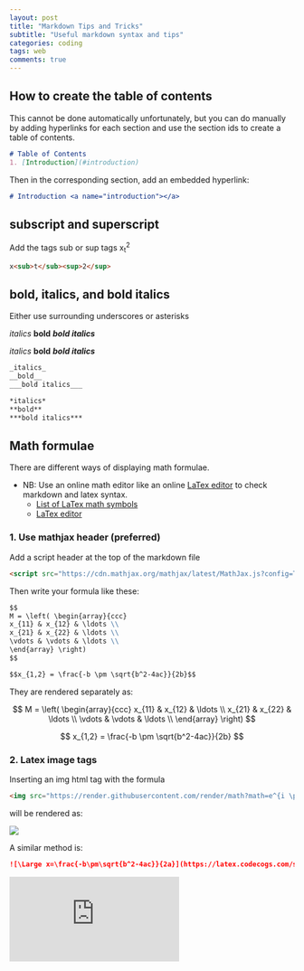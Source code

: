 ```yaml
---
layout: post
title: "Markdown Tips and Tricks"
subtitle: "Useful markdown syntax and tips"
categories: coding
tags: web
comments: true
---
```

<script src="https://cdn.mathjax.org/mathjax/latest/MathJax.js?config=TeX-AMS-MML_HTMLorMML" type="text/javascript"></script>

## How to create the table of contents
This cannot be done automatically unfortunately, but you can do manually by adding hyperlinks for each section
and use the section ids to create a table of contents.

```markdown
# Table of Contents
1. [Introduction](#introduction)

```

Then in the corresponding section, add an embedded hyperlink:
```markdown
# Introduction <a name="introduction"></a>

```

## subscript and superscript
Add the tags sub or sup tags
x<sub>t</sub><sup>2</sup>


```markdown
x<sub>t</sub><sup>2</sup>
```

## bold,  italics, and bold italics
Either use surrounding underscores or asterisks

_italics_
__bold__
___bold italics___

*italics*
**bold**
***bold italics***

````markdown
_italics_
__bold__
___bold italics___

*italics*
**bold**
***bold italics***
````

## Math formulae
There are different ways of displaying math formulae.
* NB: Use an online math editor like an online [LaTex editor](https://www.latex4technics.com/) to check
markdown and latex syntax.
  * [List of LaTex math symbols](https://oeis.org/wiki/List_of_LaTeX_mathematical_symbols)
  * [LaTex editor](https://www.latex4technics.com/)

### 1. Use mathjax header (preferred)
Add a script header at the top of the markdown file
```markdown
<script src="https://cdn.mathjax.org/mathjax/latest/MathJax.js?config=TeX-AMS-MML_HTMLorMML" type="text/javascript"></script>
```

Then write your formula like these:

```markdown
$$
M = \left( \begin{array}{ccc}
x_{11} & x_{12} & \ldots \\
x_{21} & x_{22} & \ldots \\
\vdots & \vdots & \ldots \\
\end{array} \right)
$$

$$x_{1,2} = \frac{-b \pm \sqrt{b^2-4ac}}{2b}$$
```

They are rendered separately as:

$$
    M = \left( \begin{array}{ccc}
    x_{11} & x_{12} & \ldots \\
    x_{21} & x_{22} & \ldots \\
    \vdots & \vdots & \ldots \\
    \end{array} \right)
$$

$$
    x_{1,2} = \frac{-b \pm \sqrt{b^2-4ac}}{2b}
$$

### 2. Latex image tags

Inserting an img html tag with the formula
```markdown
<img src="https://render.githubusercontent.com/render/math?math=e^{i \pi} = -1">

```
will be rendered as:

<img src="https://render.githubusercontent.com/render/math?math=e^{i \pi} = -1">

A similar method is:

```markdown
![\Large x=\frac{-b\pm\sqrt{b^2-4ac}}{2a}](https://latex.codecogs.com/svg.latex?x%3D%5Cfrac%7B-b%5Cpm%5Csqrt%7Bb%5E2-4ac%7D%7D%7B2a%7D)
```

![\Large x=\frac{-b\pm\sqrt{b^2-4ac}}{2a}](https://latex.codecogs.com/svg.latex?x%3D%5Cfrac%7B-b%5Cpm%5Csqrt%7Bb%5E2-4ac%7D%7D%7B2a%7D)
